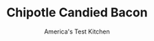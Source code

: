 ---
layout: ../../layouts/MarkdownPostLayout.astro
title: Chipotle Candied Bacon
author: America's Test Kitchen
pubDate: 2023-03-15
description: "The goal: equal parts sweet, savory, salty, smoky, and satisfying."
image_url: https://res.cloudinary.com/hksqkdlah/image/upload/ar_1:1,c_fill,dpr_2.0,f_auto,fl_lossy.progressive.strip_profile,g_faces:auto,q_auto:low,w_344/43327-sfs-chipotlecandiedbacon-8
tags: ["Side Dishes","Pork"]
calories: 1645
protein: 7
carbohydrates: 10
fats: 
fiber: 
ingredients: ["12 ounces center-cut, bacon","1/4 cup, packed light brown sugar","1 teaspoon, pepper","1/2 teaspoon, chipotle chile powder","1/2 teaspoon, ground cumin","1/4 teaspoon, granulated garlic"]
serves: 6
time: "45 minutes"
instructions: ["Adjust oven racks to upper-middle and lower-middle positions and heat oven to 350 degrees. Line 2 rimmed baking sheets with aluminum foil. Cut bacon in half crosswise. Arrange bacon on prepared sheets.","Combine sugar, pepper, chile powder, cumin, and granulated garlic in bowl. Sprinkle sugar mixture evenly over bacon (do not flip and sprinkle on second side). Use your fingers to spread sugar mixture evenly over each piece.","Bake until bacon is dark brown and sugar is bubbling, 20 to 25 minutes, switching and rotating sheets halfway through baking (if bacon on 1 sheet finishes cooking sooner, it’s OK to remove this sheet from oven first). Transfer bacon to wire rack and let cool for 5 minutes. Serve."]
nutrition: ["139 mg Potassium","84 mg Phosphorus","15 mg Calcium","9 mg Magnesium","384 mg Sodium","22 g Fat","2 mg Niacin (B3)","9 g Monounsaturated","3 g Polyunsaturated","37 mg Cholesterol","7 g Saturated","9 g Sugars","1 µg Vitamin K","25 g Water","10 g Carbs","7 g Protein","9 µg Vitamin A","274 kcal Energy","8 g Sugars, added","1645 calories"]
notes: "Do not use dark brown sugar here. We call for center-cut bacon because we found the strips to be of more even thickness than regular bacon. The bacon on one baking sheet may cook more quickly; if this happens, it’s OK to remove this sheet from the oven before the other. Lining the sheets with aluminum foil eases cleanup."
---